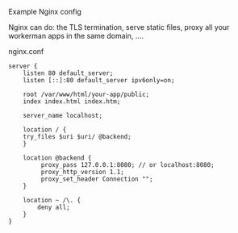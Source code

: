 Example Nginx config

Nginx can do: the TLS termination, serve static files, proxy all your workerman apps in the same domain, ....

nginx.conf
```nginx
server {
    listen 80 default_server;
    listen [::]:80 default_server ipv6only=on;

    root /var/www/html/your-app/public;
    index index.html index.htm;

    server_name localhost;

    location / {
    try_files $uri $uri/ @backend;
    }

    location @backend {
         proxy_pass 127.0.0.1:8080; // or localhost:8080;
         proxy_http_version 1.1;
         proxy_set_header Connection "";
    }

    location ~ /\. {
        deny all;
    }
}
```
